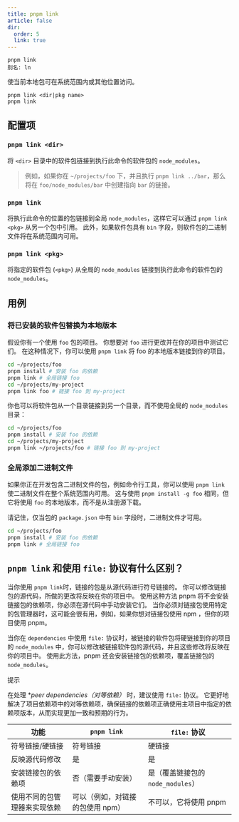 ```yaml
---
title: pnpm link
article: false
dir:
  order: 5
  link: true
---
```


```
pnpm link
别名: ln
```

使当前本地包可在系统范围内或其他位置访问。

```text
pnpm link <dir|pkg name>
pnpm link
```



## 配置项

### `pnpm link <dir>`

将 `<dir>` 目录中的软件包链接到执行此命令的软件包的 `node_modules`。

> 例如，如果你在 `~/projects/foo` 下，并且执行 `pnpm link ../bar`，那么将在 `foo/node_modules/bar` 中创建指向 `bar` 的链接。

### `pnpm link`

将执行此命令的位置的包链接到全局 `node_modules`，这样它可以通过 `pnpm link <pkg>` 从另一个包中引用。 此外，如果软件包具有 `bin` 字段，则软件包的二进制文件将在系统范围内可用。

### `pnpm link <pkg>`

将指定的软件包 (`<pkg>`) 从全局的 `node_modules` 链接到执行此命令的软件包的`node_modules`。

## 用例

### 将已安装的软件包替换为本地版本

假设你有一个使用 `foo` 包的项目。 你想要对 `foo` 进行更改并在你的项目中测试它们。 在这种情况下，你可以使用 `pnpm link` 将 foo 的本地版本链接到你的项目。

```bash
cd ~/projects/foo
pnpm install # 安装 foo 的依赖
pnpm link # 全局链接 foo
cd ~/projects/my-project
pnpm link foo # 链接 foo 到 my-project
```



你也可以将软件包从一个目录链接到另一个目录，而不使用全局的 `node_modules` 目录：

```bash
cd ~/projects/foo
pnpm install # 安装 foo 的依赖
cd ~/projects/my-project
pnpm link ~/projects/foo # 链接 foo 到 my-project
```



### 全局添加二进制文件

如果你正在开发包含二进制文件的包，例如命令行工具，你可以使用 `pnpm link` 使二进制文件在整个系统范围内可用。 这与使用 `pnpm install -g foo` 相同，但它将使用 `foo` 的本地版本，而不是从注册源下载。

请记住，仅当包的 `package.json` 中有 `bin` 字段时，二进制文件才可用。

```bash
cd ~/projects/foo
pnpm install # 安装 foo 的依赖
pnpm link # 全局链接 foo
```



## `pnpm link` 和使用 `file:` 协议有什么区别？

当你使用 `pnpm link`时，链接的包是从源代码进行符号链接的。 你可以修改链接包的源代码，所做的更改将反映在你的项目中。 使用这种方法 pnpm 将不会安装链接包的依赖项，你必须在源代码中手动安装它们。 当你必须对链接包使用特定的包管理器时，这可能会很有用，例如，如果你想对链接包使用 npm ，但你的项目使用 pnpm。

当你在 `dependencies` 中使用 `file:` 协议时，被链接的软件包将硬链接到你的项目的 `node_modules` 中，你可以修改被链接软件包的源代码，并且这些修改将反映在你的项目中。 使用此方法，pnpm 还会安装链接包的依赖项，覆盖链接包的 `node_modules`。

提示

在处理 **peer dependencies（对等依赖）* 时，建议使用 `file:` 协议。 它更好地解决了项目依赖项中的对等依赖项，确保链接的依赖项正确使用主项目中指定的依赖项版本，从而实现更加一致和预期的行为。

| 功能                         | `pnpm link`                      | `file:` 协议                      |
| ---------------------------- | -------------------------------- | --------------------------------- |
| 符号链接/硬链接              | 符号链接                         | 硬链接                            |
| 反映源代码修改               | 是                               | 是                                |
| 安装链接包的依赖项           | 否（需要手动安装）               | 是（覆盖链接包的 `node_modules`） |
| 使用不同的包管理器来实现依赖 | 可以（例如，对链接的包使用 npm） | 不可以，它将使用 pnpm             |